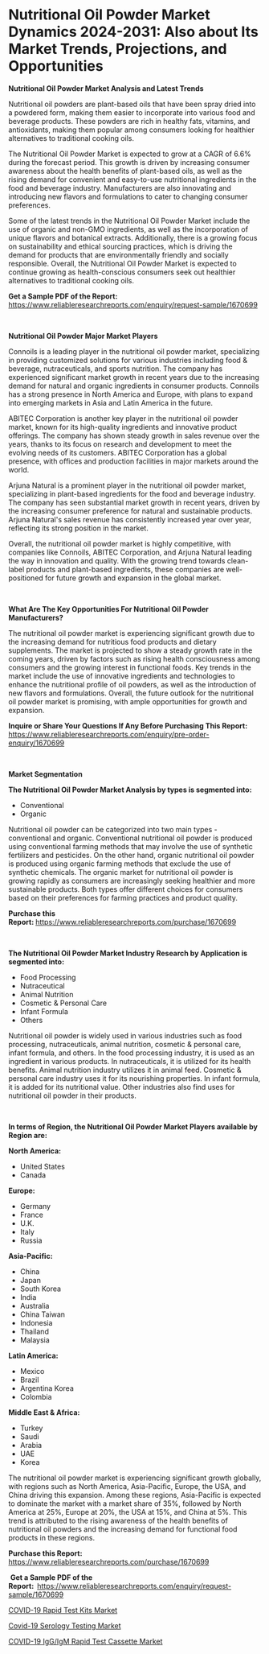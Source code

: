 <p><h1>Nutritional Oil Powder Market Dynamics 2024-2031: Also about Its Market Trends, Projections, and Opportunities</h1></p><p><strong>Nutritional Oil Powder Market Analysis and Latest Trends</strong></p>
<p><p>Nutritional oil powders are plant-based oils that have been spray dried into a powdered form, making them easier to incorporate into various food and beverage products. These powders are rich in healthy fats, vitamins, and antioxidants, making them popular among consumers looking for healthier alternatives to traditional cooking oils.</p><p>The Nutritional Oil Powder Market is expected to grow at a CAGR of 6.6% during the forecast period. This growth is driven by increasing consumer awareness about the health benefits of plant-based oils, as well as the rising demand for convenient and easy-to-use nutritional ingredients in the food and beverage industry. Manufacturers are also innovating and introducing new flavors and formulations to cater to changing consumer preferences.</p><p>Some of the latest trends in the Nutritional Oil Powder Market include the use of organic and non-GMO ingredients, as well as the incorporation of unique flavors and botanical extracts. Additionally, there is a growing focus on sustainability and ethical sourcing practices, which is driving the demand for products that are environmentally friendly and socially responsible. Overall, the Nutritional Oil Powder Market is expected to continue growing as health-conscious consumers seek out healthier alternatives to traditional cooking oils.</p></p>
<p><strong>Get a Sample PDF of the Report:&nbsp;</strong> <a href="https://www.reliableresearchreports.com/enquiry/request-sample/1670699">https://www.reliableresearchreports.com/enquiry/request-sample/1670699</a></p>
<p>&nbsp;</p>
<p><strong>Nutritional Oil Powder Major Market Players</strong></p>
<p><p>Connoils is a leading player in the nutritional oil powder market, specializing in providing customized solutions for various industries including food & beverage, nutraceuticals, and sports nutrition. The company has experienced significant market growth in recent years due to the increasing demand for natural and organic ingredients in consumer products. Connoils has a strong presence in North America and Europe, with plans to expand into emerging markets in Asia and Latin America in the future.</p><p>ABITEC Corporation is another key player in the nutritional oil powder market, known for its high-quality ingredients and innovative product offerings. The company has shown steady growth in sales revenue over the years, thanks to its focus on research and development to meet the evolving needs of its customers. ABITEC Corporation has a global presence, with offices and production facilities in major markets around the world.</p><p>Arjuna Natural is a prominent player in the nutritional oil powder market, specializing in plant-based ingredients for the food and beverage industry. The company has seen substantial market growth in recent years, driven by the increasing consumer preference for natural and sustainable products. Arjuna Natural's sales revenue has consistently increased year over year, reflecting its strong position in the market.</p><p>Overall, the nutritional oil powder market is highly competitive, with companies like Connoils, ABITEC Corporation, and Arjuna Natural leading the way in innovation and quality. With the growing trend towards clean-label products and plant-based ingredients, these companies are well-positioned for future growth and expansion in the global market.</p></p>
<p>&nbsp;</p>
<p><strong>What Are The Key Opportunities For Nutritional Oil Powder Manufacturers?</strong></p>
<p><p>The nutritional oil powder market is experiencing significant growth due to the increasing demand for nutritious food products and dietary supplements. The market is projected to show a steady growth rate in the coming years, driven by factors such as rising health consciousness among consumers and the growing interest in functional foods. Key trends in the market include the use of innovative ingredients and technologies to enhance the nutritional profile of oil powders, as well as the introduction of new flavors and formulations. Overall, the future outlook for the nutritional oil powder market is promising, with ample opportunities for growth and expansion.</p></p>
<p><strong>Inquire or Share Your Questions If Any Before Purchasing This Report:</strong> <a href="https://www.reliableresearchreports.com/enquiry/pre-order-enquiry/1670699">https://www.reliableresearchreports.com/enquiry/pre-order-enquiry/1670699</a></p>
<p>&nbsp;</p>
<p><strong>Market Segmentation</strong></p>
<p><strong>The Nutritional Oil Powder Market Analysis by types is segmented into:</strong></p>
<p><ul><li>Conventional</li><li>Organic</li></ul></p>
<p><p>Nutritional oil powder can be categorized into two main types - conventional and organic. Conventional nutritional oil powder is produced using conventional farming methods that may involve the use of synthetic fertilizers and pesticides. On the other hand, organic nutritional oil powder is produced using organic farming methods that exclude the use of synthetic chemicals. The organic market for nutritional oil powder is growing rapidly as consumers are increasingly seeking healthier and more sustainable products. Both types offer different choices for consumers based on their preferences for farming practices and product quality.</p></p>
<p><strong>Purchase this Report:&nbsp;</strong><a href="https://www.reliableresearchreports.com/purchase/1670699">https://www.reliableresearchreports.com/purchase/1670699</a></p>
<p>&nbsp;</p>
<p><strong>The Nutritional Oil Powder Market Industry Research by Application is segmented into:</strong></p>
<p><ul><li>Food Processing</li><li>Nutraceutical</li><li>Animal Nutrition</li><li>Cosmetic & Personal Care</li><li>Infant Formula</li><li>Others</li></ul></p>
<p><p>Nutritional oil powder is widely used in various industries such as food processing, nutraceuticals, animal nutrition, cosmetic & personal care, infant formula, and others. In the food processing industry, it is used as an ingredient in various products. In nutraceuticals, it is utilized for its health benefits. Animal nutrition industry utilizes it in animal feed. Cosmetic & personal care industry uses it for its nourishing properties. In infant formula, it is added for its nutritional value. Other industries also find uses for nutritional oil powder in their products.</p></p>
<p>&nbsp;</p>
<p><strong>In terms of Region, the Nutritional Oil Powder Market Players available by Region are:</strong></p>
<p>
    <p> <strong> North America: </strong>
        <ul>
            <li>United States</li>
            <li>Canada</li>
        </ul>
        </p> 
    <p> <strong> Europe: </strong>
        <ul>
            <li>Germany</li>
            <li>France</li>
            <li>U.K.</li>
            <li>Italy</li>
            <li>Russia</li>
        </ul>
        </p> 
    <p> <strong> Asia-Pacific: </strong>
        <ul>
            <li>China</li>
            <li>Japan</li>
            <li>South Korea</li>
            <li>India</li>
            <li>Australia</li>
            <li>China Taiwan</li>
            <li>Indonesia</li>
            <li>Thailand</li>
            <li>Malaysia</li>
        </ul>
        </p> 
    <p> <strong> Latin America: </strong>
        <ul>
            <li>Mexico</li>
            <li>Brazil</li>
            <li>Argentina Korea</li>
            <li>Colombia</li>
        </ul>
        </p> 
    <p> <strong> Middle East & Africa: </strong>
        <ul>
            <li>Turkey</li>
            <li>Saudi</li>
            <li>Arabia</li>
            <li>UAE</li>
            <li>Korea</li>
        </ul>
    </p>
    </p>
<p><p>The nutritional oil powder market is experiencing significant growth globally, with regions such as North America, Asia-Pacific, Europe, the USA, and China driving this expansion. Among these regions, Asia-Pacific is expected to dominate the market with a market share of 35%, followed by North America at 25%, Europe at 20%, the USA at 15%, and China at 5%. This trend is attributed to the rising awareness of the health benefits of nutritional oil powders and the increasing demand for functional food products in these regions.</p></p>
<p><strong>Purchase this Report: </strong><a href="https://www.reliableresearchreports.com/purchase/1670699">https://www.reliableresearchreports.com/purchase/1670699</a></p>
<p>&nbsp;<strong>Get a Sample PDF of the Report:&nbsp;&nbsp;</strong><a href="https://www.reliableresearchreports.com/enquiry/request-sample/1670699">https://www.reliableresearchreports.com/enquiry/request-sample/1670699</a></p>
<p><strong></strong></p>
<p><p><a href="https://view.publitas.com/reportprime-1/covid-19-rapid-test-kits-market-size-share-trends-analysis-report-by-material-by-type-by-end-user-by-region-and-segment-forecasts-2023-2030/">COVID-19 Rapid Test Kits Market</a></p><p><a href="https://view.publitas.com/reportprime-1/covid-19-serology-testing-market-analysis-examines-its-scope-on-growth-opportunities-and-forecasted-trends-spanning-from-2023-to-2030/">Covid-19 Serology Testing Market</a></p><p><a href="https://view.publitas.com/reportprime-1/covid-19-igg-igm-rapid-test-cassette-market-size-reflecting-a-forecast-till-2030-market-by-type-by-application-and-by-geography/">COVID-19 IgG/IgM Rapid Test Cassette Market</a></p></p>